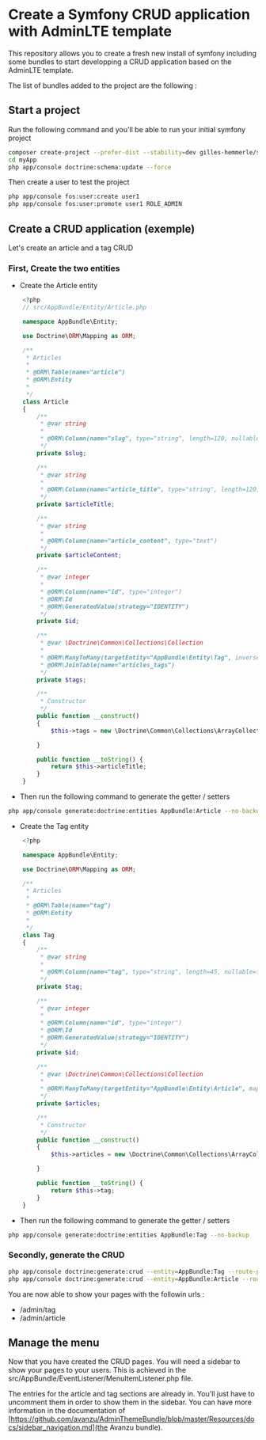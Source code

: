 Create a Symfony CRUD application with AdminLTE template
========================================================

This repository allows you to create a fresh new install of symfony including some bundles to start developping a CRUD application based on the AdminLTE template.

The list of bundles added to the project are the following :


Start a project
---------------

Run the following command and you'll be able to run your initial symfony project

```bash
composer create-project --prefer-dist --stability=dev gilles-hemmerle/symfony-crud-adminlte:master myApp
cd myApp
php app/console doctrine:schema:update --force
```


Then create a user to test the project

```bash
php app/console fos:user:create user1
php app/console fos:user:promote user1 ROLE_ADMIN
```


Create a CRUD application (exemple)
-----------------------------------

Let's create an article and a tag CRUD 

### First, Create the two entities

* Create the Article entity

```php
    <?php
    // src/AppBundle/Entity/Article.php

    namespace AppBundle\Entity;

    use Doctrine\ORM\Mapping as ORM;

    /**
     * Articles
     *
     * @ORM\Table(name="article")
     * @ORM\Entity
     *
     */
    class Article
    {
        /**
         * @var string
         *
         * @ORM\Column(name="slug", type="string", length=120, nullable=false)
         */
        private $slug;

        /**
         * @var string
         *
         * @ORM\Column(name="article_title", type="string", length=120, nullable=false)
         */
        private $articleTitle;

        /**
         * @var string
         *
         * @ORM\Column(name="article_content", type="text")
         */
        private $articleContent;

        /**
         * @var integer
         *
         * @ORM\Column(name="id", type="integer")
         * @ORM\Id
         * @ORM\GeneratedValue(strategy="IDENTITY")
         */
        private $id;

        /**
         * @var \Doctrine\Common\Collections\Collection
         *
         * @ORM\ManyToMany(targetEntity="AppBundle\Entity\Tag", inversedBy="articles")
         * @ORM\JoinTable(name="articles_tags")
         */
        private $tags;

        /**
         * Constructor
         */
        public function __construct()
        {
            $this->tags = new \Doctrine\Common\Collections\ArrayCollection();

        }

        public function __toString() {
            return $this->articleTitle;
        }
    }
```

* Then run the following command to generate the getter / setters

```bash
php app/console generate:doctrine:entities AppBundle:Article --no-backup
```


* Create the Tag entity 

```php
    <?php

    namespace AppBundle\Entity;

    use Doctrine\ORM\Mapping as ORM;

    /**
     * Articles
     *
     * @ORM\Table(name="tag")
     * @ORM\Entity
     *
     */
    class Tag
    {
        /**
         * @var string
         *
         * @ORM\Column(name="tag", type="string", length=45, nullable=false)
         */
        private $tag;

        /**
         * @var integer
         *
         * @ORM\Column(name="id", type="integer")
         * @ORM\Id
         * @ORM\GeneratedValue(strategy="IDENTITY")
         */
        private $id;

        /**
         * @var \Doctrine\Common\Collections\Collection
         *
         * @ORM\ManyToMany(targetEntity="AppBundle\Entity\Article", mappedBy="tags")
         */
        private $articles;

        /**
         * Constructor
         */
        public function __construct()
        {
            $this->articles = new \Doctrine\Common\Collections\ArrayCollection();

        }

        public function __toString() {
            return $this->tag;
        }
    }
```

* Then run the following command to generate the getter / setters

```bash
php app/console generate:doctrine:entities AppBundle:Tag --no-backup
```

### Secondly, generate the CRUD
    
```bash
php app/console doctrine:generate:crud --entity=AppBundle:Tag --route-prefix=/admin/tag --with-write --overwrite
php app/console doctrine:generate:crud --entity=AppBundle:Article --route-prefix=/admin/article --with-write --overwrite
```

You are now able to show your pages with the followin urls :
* /admin/tag
* /admin/article

Manage the menu
---------------

Now that you have created the CRUD pages. You will need a sidebar to show your pages to your users. This is achieved in the src/AppBundle/EventListener/MenuItemListener.php file.

The entries for the article and tag sections are already in. You'll just have to uncomment them in order to show them in the sidebar. You can have more information in the documentation of [https://github.com/avanzu/AdminThemeBundle/blob/master/Resources/docs/sidebar_navigation.md](the Avanzu bundle).

